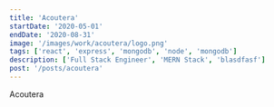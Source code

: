 ```yaml
---
title: 'Acoutera'
startDate: '2020-05-01'
endDate: '2020-08-31'
image: '/images/work/acoutera/logo.png'
tags: ['react', 'express', 'mongodb', 'node', 'mongodb']
description: ['Full Stack Engineer', 'MERN Stack', 'blasdfasf']
post: '/posts/acoutera'
---
```


Acoutera 